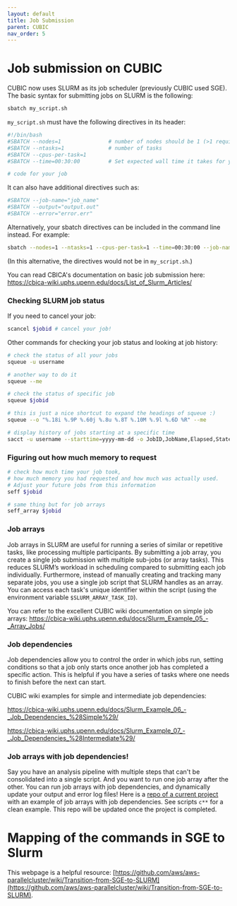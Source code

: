 ```yaml
---
layout: default
title: Job Submission
parent: CUBIC
nav_order: 5
---
```


# Job submission on CUBIC
CUBIC now uses SLURM as its job scheduler (previously CUBIC used SGE). The basic syntax for submitting jobs on SLURM is the following:

```bash
sbatch my_script.sh
```

`my_script.sh` must have the following directives in its header:
```bash
#!/bin/bash
#SBATCH --nodes=1               # number of nodes should be 1 (>1 requires use of a library such as MPI (Message-Passing Interface) which CUBIC doesn't have as of now...)
#SBATCH --ntasks=1              # number of tasks
#SBATCH --cpus-per-task=1
#SBATCH --time=00:30:00         # Set expected wall time it takes for your job

# code for your job
```

It can also have additional directives such as:
```bash
#SBATCH --job-name="job_name"
#SBATCH --output="output.out"
#SBATCH --error="error.err"
```

Alternatively, your sbatch directives can be included in the command line instead. For example:
```bash
sbatch --nodes=1 --ntasks=1 --cpus-per-task=1 --time=00:30:00 --job-name="job_name" --output="output.out" --error="error.err" my_script.sh
```
(In this alternative, the directives would not be in `my_script.sh`.)

You can read CBICA's documentation on basic job submission here:
https://cbica-wiki.uphs.upenn.edu/docs/List_of_Slurm_Articles/

### Checking SLURM job status
If you need to cancel your job:
```bash
scancel $jobid # cancel your job!
```

Other commands for checking your job status and looking at job history:
```bash
# check the status of all your jobs
squeue -u username

# another way to do it
squeue --me

# check the status of specific job
squeue $jobid

# this is just a nice shortcut to expand the headings of squeue :)
squeue --o "%.18i %.9P %.60j %.8u %.8T %.10M %.9l %.6D %R" --me

# display history of jobs starting at a specific time
sacct -u username --starttime=yyyy-mm-dd -o JobID,JobName,Elapsed,State,MaxRSS,ReqMem,Timelimit
```

### Figuring out how much memory to request

```bash
# check how much time your job took,
# how much memory you had requested and how much was actually used.
# Adjust your future jobs from this information
seff $jobid

# same thing but for job arrays
seff_array $jobid
```

### Job arrays

Job arrays in SLURM are useful for running a series of similar or repetitive tasks, like processing multiple participants.
By submitting a job array, you create a single job submission with multiple sub-jobs (or array tasks).
This reduces SLURM’s workload in scheduling compared to submitting each job individually.
Furthermore, instead of manually creating and tracking many separate jobs, you use a single job script that SLURM handles as an array.
You can access each task's unique identifier within the script (using the environment variable `$SLURM_ARRAY_TASK_ID`).

You can refer to the excellent CUBIC wiki documentation on simple job arrays:
https://cbica-wiki.uphs.upenn.edu/docs/Slurm_Example_05_-_Array_Jobs/


### Job dependencies

Job dependencies allow you to control the order in which jobs run, setting conditions so that a job only starts once another job has completed a specific action.
This is helpful if you have a series of tasks where one needs to finish before the next can start.

CUBIC wiki examples for simple and intermediate job dependencies:

https://cbica-wiki.uphs.upenn.edu/docs/Slurm_Example_06_-_Job_Dependencies_%28Simple%29/

https://cbica-wiki.uphs.upenn.edu/docs/Slurm_Example_07_-_Job_Dependencies_%28Intermediate%29/

### Job arrays with job dependencies!
Say you have an analysis pipeline with multiple steps that can't be consolidated into a single script.
And you want to run one job array after the other.
You can run job arrays with job dependencies, and dynamically update your output and error log files!
Here is a [repo of a current project](https://github.com/audreycluo/cubic_luowmdev/tree/main/tract_to_cortex) with an example of job arrays with job dependencies.
See scripts `c**` for a clean example.
This repo will be updated once the project is completed.


# Mapping of the commands in SGE to Slurm

This webpage is a helpful resource: [https://github.com/aws/aws-parallelcluster/wiki/Transition-from-SGE-to-SLURM](https://github.com/aws/aws-parallelcluster/wiki/Transition-from-SGE-to-SLURM).
